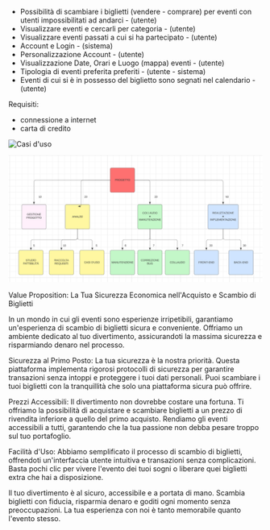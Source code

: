 - Possibilità di scambiare i biglietti (vendere - comprare) per eventi con utenti impossibilitati ad andarci - (utente)
- Visualizzare eventi e cercarli per categoria - (utente)
- Visualizzare eventi passati a cui si ha partecipato - (utente)
- Account e Login - (sistema)
- Personalizzazione Account - (utente)
- Visualizzazione Date, Orari e Luogo (mappa) eventi - (utente)
- Tipologia di eventi preferita preferiti - (utente - sistema)
- Eventi di cui si è in possesso del biglietto sono segnati nel calendario - (utente)

Requisiti:
- connessione a internet
- carta di credito

![Casi d'uso](https://yuml.me/diagram/usecase/[Customer]-(Login),[Logged%20Customer]-(Show%20past%20Event%20where%20Customer%20participated),[Customer]-(Sign%20In),(Sign%20In)%3E(Add%20Card),(Sign%20In)%3E(Verify%20Email),(Sign%20In)%3C(Favourite%20Type%20of%20Event),(Login)%3C(Reset%20Password),[Logged%20Customer]-(Buy%20Ticket),[Logged%20Customer]-(Logout),[Logged%20Customer]-(Change%20Personal%20Information),[Logged%20Customer]-(Research%20Ticket),[Logged%20Customer]-(View%20Ticket),[Logged%20Customer]-(Sell%20Ticket),(Buy%20Ticket)%3C(Add%20Event%20to%20the%20Calendar),(Logout)%3C(Delete%20Account),[Customer]%5E[Logged%20Customer],(Buy%20Ticket)%3E[Bank])

![WBS](Work_Breakdown_Structure.png)

Value Proposition: 
La Tua Sicurezza Economica nell'Acquisto e Scambio di Biglietti

In un mondo in cui gli eventi sono esperienze irripetibili, garantiamo un'esperienza di scambio di biglietti sicura e conveniente. Offriamo un ambiente dedicato al tuo divertimento, assicurandoti la massima sicurezza e risparmiando denaro nel processo.

Sicurezza al Primo Posto:
La tua sicurezza è la nostra priorità. Questa piattaforma implementa rigorosi protocolli di sicurezza per garantire transazioni senza intoppi e proteggere i tuoi dati personali. Puoi scambiare i tuoi biglietti con la tranquillità che solo una piattaforma sicura può offrire.

Prezzi Accessibili:
Il divertimento non dovrebbe costare una fortuna. Ti offriamo la possibilità di acquistare e scambiare biglietti a un prezzo di rivendita inferiore a quello del primo acquisto. Rendiamo gli eventi accessibili a tutti, garantendo che la tua passione non debba pesare troppo sul tuo portafoglio.

Facilità d'Uso:
Abbiamo semplificato il processo di scambio di biglietti, offrendoti un'interfaccia utente intuitiva e transazioni senza complicazioni. Basta pochi clic per vivere l'evento dei tuoi sogni o liberare quei biglietti extra che hai a disposizione.

Il tuo divertimento è al sicuro, accessibile e a portata di mano. Scambia biglietti con fiducia, risparmia denaro e goditi ogni momento senza preoccupazioni. La tua esperienza con noi è tanto memorabile quanto l'evento stesso.
